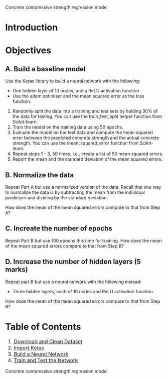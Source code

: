 Concrete compressive strength regression model

# Introduction


# Objectives
## A. Build a baseline model
Use the Keras library to build a neural network with the following:
- One hidden layer of 10 nodes, and a ReLU activation function
- Use the adam optimizer and the mean squared error  as the loss function.

1. Randomly split the data into a training and test sets by holding 30% of the data for testing. You can use the train_test_split helper function from Scikit-learn.
2. Train the model on the training data using 50 epochs.
3. Evaluate the model on the test data and compute the mean squared error between the predicted concrete strength and the actual concrete strength. You can use the mean_squared_error function from Scikit-learn.
4. Repeat steps 1 - 3, 50 times, i.e., create a list of 50 mean squared errors.
5. Report the mean and the standard deviation of the mean squared errors.

## B. Normalize the data
Repeat Part A but use a normalized version of the data. Recall that one way to normalize the data is by subtracting the mean from the individual predictors and dividing by the standard deviation.

How does the mean of the mean squared errors compare to that from Step A?

## C. Increate the number of epochs
Repeat Part B but use 100 epochs this time for training.
How does the mean of the mean squared errors compare to that from Step B?

## D. Increase the number of hidden layers (5 marks)
Repeat part B but use a neural network with the following instead:
- Three hidden layers, each of 10 nodes and ReLU activation function.

How does the mean of the mean squared errors compare to that from Step B?


# Table of Contents
<div class="alert alert-block alert-info" style="margin-top: 20px">

<font size = 3>
    
1. <a href="#item31">Download and Clean Dataset</a>  
2. <a href="#item32">Import Keras</a>  
3. <a href="#item33">Build a Neural Network</a>  
4. <a href="#item34">Train and Test the Network</a>  

</font>
</div>


Concrete compressive strength regression model



































